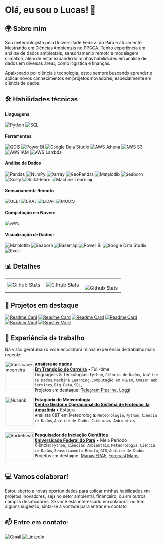 # **Olá, eu sou o Lucas!** 👋
## 🌍 **Sobre mim**

Sou meteorologista pela Universidade Federal do Pará e atualmente Mestrando em Ciências Ambientais no PPGCA. Tenho experiência em análise de dados ambientais, sensoriamento remoto e modelagem climática, além de estar expandindo minhas habilidades em análise de dados em diversas áreas, como logística e finanças.

Apaixonado por ciência e tecnologia, estou sempre buscando aprender e aplicar novos conhecimentos em projetos inovadores, especialmente em ciência de dados.

## 🛠️ **Habilidades técnicas**

#### Linguagens  
![Python](https://img.shields.io/badge/-Python-3776AB?style=flat&logo=Python&logoColor=white) 
![SQL](https://img.shields.io/badge/-SQL-4479A1?style=flat&logo=MySQL&logoColor=white)  

#### Ferramentas  
![QGIS](https://img.shields.io/badge/-QGIS-589632?style=flat&logo=QGIS&logoColor=white) 
![Power BI](https://img.shields.io/badge/-Power%20BI-F2C811?style=flat&logo=Power-BI&logoColor=black) 
![Google Data Studio](https://img.shields.io/badge/-Google%20Data%20Studio-4285F4?style=flat&logo=Google-Analytics&logoColor=white) 
![AWS Athena](https://img.shields.io/badge/-AWS%20Athena-232F3E?style=flat&logo=Amazon-AWS&logoColor=FF9900) 
![AWS S3](https://img.shields.io/badge/-AWS%20S3-569A31?style=flat&logo=Amazon-S3&logoColor=white) 
![AWS IAM](https://img.shields.io/badge/-AWS%20IAM-232F3E?style=flat&logo=Amazon-AWS&logoColor=white) 
![AWS Lambda](https://img.shields.io/badge/-AWS%20Lambda-FF9900?style=flat&logo=AWS-Lambda&logoColor=white)  

#### Análise de Dados  
![Pandas](https://img.shields.io/badge/-Pandas-150458?style=flat&logo=Pandas&logoColor=white) 
![NumPy](https://img.shields.io/badge/-NumPy-013243?style=flat&logo=NumPy&logoColor=white) 
![Xarray](https://img.shields.io/badge/-Xarray-EC4D37?style=flat&logo=X&logoColor=white) 
![GeoPandas](https://img.shields.io/badge/-GeoPandas-008000?style=flat&logo=GeoPandas&logoColor=white) 
![Matplotlib](https://img.shields.io/badge/-Matplotlib-11557C?style=flat&logo=Matplotlib&logoColor=white) 
![Seaborn](https://img.shields.io/badge/-Seaborn-0099CC?style=flat&logo=Seaborn&logoColor=white) 
![SciPy](https://img.shields.io/badge/-SciPy-8CAAE6?style=flat&logo=SciPy&logoColor=white) 
![Scikit-learn](https://img.shields.io/badge/-Scikit--learn-F7931E?style=flat&logo=Scikit-learn&logoColor=white) 
![Machine Learning](https://img.shields.io/badge/-Machine%20Learning-102230?style=flat&logo=Artificial-Intelligence&logoColor=white)  

#### Sensoriamento Remoto  
![GEDI](https://img.shields.io/badge/-GEDI-006400?style=flat&logo=NASA&logoColor=white) 
![ERA5](https://img.shields.io/badge/-ERA5-1E90FF?style=flat&logo=Copernicus&logoColor=white) 
![LiDAR](https://img.shields.io/badge/-LiDAR-800080?style=flat&logo=OpenStreetMap&logoColor=white) 
![MODIS](https://img.shields.io/badge/-MODIS-FF4500?style=flat&logo=NASA&logoColor=white)  

#### Computação em Nuvem  
![AWS](https://img.shields.io/badge/-Amazon%20Web%20Services-FF9900?style=flat&logo=Amazon-AWS&logoColor=white)  

#### Visualização de Dados: 
![Matplotlib](https://img.shields.io/badge/-Matplotlib-11557C?style=flat&logo=Matplotlib&logoColor=white) 
![Seaborn](https://img.shields.io/badge/-Seaborn-0099CC?style=flat&logo=Seaborn&logoColor=white) 
![Basemap](https://img.shields.io/badge/-Basemap-4682B4?style=flat&logo=Globe&logoColor=white) 
![Power BI](https://img.shields.io/badge/-Power%20BI-F2C811?style=flat&logo=Power-BI&logoColor=black) 
![Google Data Studio](https://img.shields.io/badge/-Google%20Data%20Studio-4285F4?style=flat&logo=Google-Analytics&logoColor=white) 
![Excel](https://img.shields.io/badge/-Excel-217346?style=flat&logo=Microsoft-Excel&logoColor=white)  

## 📊 **Detalhes**

<table>
  <tr>
    <td>
      <img
        align="left"
        src="https://github-readme-stats.vercel.app/api?username=lukaasos&theme=dark&hide_border=false&include_all_commits=true"
        alt="Github Stats"
      />
    </td>
    <td>
      <img
        align="left"
        src="https://github-readme-stats.vercel.app/api/top-langs/?username=lukaasos&theme=dark&hide_border=false&include_all_commits=true&count_private=true&layout=compact"
        alt="Github Stats"
      />
    </td>
    <td>
      <br />
      <img
        align="left"
        src="https://github-readme-streak-stats.herokuapp.com/?user=lukaasos&theme=dark&hide_border=false"
        alt="Github Stats"
      />
    </td>
  </tr>
</table>

## 🌟 **Projetos em destaque**

[![Readme Card](https://github-readme-stats.vercel.app/api/pin/?username=lukaasos&repo=ebac-project_1_loggi&theme=anurag)](https://github.com/lukaasos/ebac-project_1_loggi)
[![Readme Card](https://github-readme-stats.vercel.app/api/pin/?username=lukaasos&repo=ebac-project_2_credit&theme=anurag)](https://github.com/lukaasos/ebac-project_2_credit)
[![Readme Card](https://github-readme-stats.vercel.app/api/pin/?username=lukaasos&repo=earthdata_aod&theme=anurag)](https://github.com/lukaasos/earthdata_aod)
[![Readme Card](https://github-readme-stats.vercel.app/api/pin/?username=lukaasos&repo=ebac-music_project&theme=anurag)](https://github.com/lukaasos/ebac-music_project)
[![Readme Card](https://github-readme-stats.vercel.app/api/pin/?username=lukaasos&repo=telegram-pipeline&theme=anurag)](https://github.com/lukaasos/telegram-pipeline)
[![Readme Card](https://github-readme-stats.vercel.app/api/pin/?username=lukaasos&repo=forecast_maps&theme=anurag)](https://github.com/lukaasos/forecast_maps)

## 💼 **Experiência de trabalho**

Na visão geral abaixo você encontrará minha experiência de trabalho mais recente:

[<img align="left" height="94px" width="94px" alt="transicaoemcarreira" src="https://media.licdn.com/dms/image/v2/C4E0BAQF_bjAsAi7Lrw/company-logo_200_200/company-logo_200_200/0/1631349730488?e=1747267200&v=beta&t=dPr3M9aGchsmRJ7lAGz74n5xaJD6MhbhcyhR0rUkM8c"/>](https://www.linkedin.com/company/transi%C3%A7%C3%A3o-de-carreira---career-transition/)

**Analista de dados** \
[**Em Transição de Carreira**](https://www.linkedin.com/company/transi%C3%A7%C3%A3o-de-carreira---career-transition/) • Full-time \
Linguagens & Tecnologias: `Python`, `Ciência de Dados`, `Análise de Dados`, `Machine Learning`, `Computação em Nuvem`, `Amazon Web Services`, `Big Data`, `SQL`,\
Projetos em destaque: [Telegram Pipeline](https://github.com/lukaasos/telegram-pipeline), [Loggi](https://github.com/lukaasos/ebac-project_1_loggi)
<br/>

[<img align="left" height="94px" width="94px" alt="Nubank" src="https://panorama.sipam.gov.br/panorama/img/logo/VLogoVNegativo.png"/>]([https://nubank.com.br/](https://www.gov.br/censipam/pt-br))

**Estagiário de Meteorologia** \
[**Centro Gestor e Operacional do Sistema de Proteção da Amazônia**](https://www.gov.br/censipam/pt-br) • Estágio \
Analista C&T em Meteorologia: `Meteorologia`, `Python`, `Ciência de Dados`, `Análise de Dados`, `Ciĉencias Ambientais` \
<br/>

[<img align="left" height="94px" width="94px" alt="Rocketseat" src="https://ascom.ufpa.br/images/Brasao/UFPA.png"/>](https://ufpa.br/)

**Pesquisador de Iniciação Científica** \
[**Universidade Federal do Pará**](https://ufpa.br/) • Meio Período \
Ciência: `Python`, `Ciências Ambientais`, `Meteorologia`, `Ciência de Dados`, `Sensoriamento Remoto`, `GIS`, `Análise de Dados`\
Projetos em destaque: [Mapas ERA5](https://github.com/lukaasos/era5_land_monthly_python_maps), [Forecast Maps](https://github.com/lukaasos/forecast_maps)
<br/>
<br/>

## 💻 **Vamos colaborar!**

Estou aberto a novas oportunidades para aplicar minhas habilidades em projetos inovadores, seja no setor ambiental, financeiro, ou em outros campos desafiadores. Se você está interessado em colaborar ou tem alguma sugestão, sinta-se à vontade para entrar em contato!

## 📫 **Entre em contato:**

<a href="mailto:lucasrangelcoringa@gmail.com"><img src="https://img.shields.io/badge/Gmail-red?style=for-the-badge&logo=gmail&logoColor=white" alt="Gmail"></a>
<a href="https://www.linkedin.com/in/lucas-coringa/"><img src="https://img.shields.io/badge/LinkedIn-blue?style=for-the-badge&logo=linkedin&logoColor=white" alt="LinkedIn"></a>
